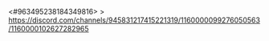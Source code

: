 <#963495238184349816> > https://discord.com/channels/945831217415221319/1160000099276050563/1160000102627282965